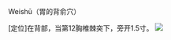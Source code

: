 Weishū（胃的背俞穴）

[定位]在背部，当第12胸椎棘突下，旁开1.5寸。
![](https://picgo18719498306.oss-cn-guangzhou.aliyuncs.com/20250423195529375.png)